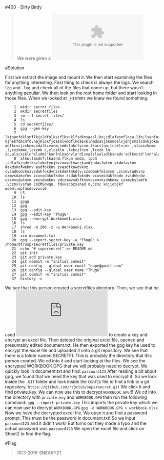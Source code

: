 #400 - Dirty Birdy

>We were given a  ![dump](https://github.com/RITC3/RC3CTF-2016/blob/master/Forensics/Forensics-400/dtrump.img.zip)

#Solution

First we extract the image and mount it. We then start examining the files for anything interesting. First thing to check is always the logs. We search `log` and `.log` and check all of the files that come up, but there wasn't anything peculiar. We then look on the root home folder and start looking in those files. When we looked at `_HISTORY` we knew we found something.

```
    1  mkdir secret files
    2  mkdir secretfiles
    3  rm -rf secret files/
    4  ls
    5  cd secretfiles/
    6  gpg --gen-key
    7  lkjsanfdklsnflkjsldfnlksjflksnklfsdknsaasl;kn;sdlafasnflnsa;lfn;lsanfas;dnfijsad;jnkmkjlknsm;dafijks mjnskfdmcmfd;najmldkfjdasnlvmdflkdasvklnmdsavjbknmdslvjdnjsmalcdvkjdknsfm,lvzcxkjkxlzvndsmd,lsakcvxzjklnm,s.admkcvxzojklnm,sadmlkcvxzjklnvm,smdalkcvjxzklnm,sdmalkcvzxjknm,s adlkcvcjzxknm,sdalkcvxnm,smdslakclvcnm,lkacslcm,lcsklv;mc ,slacxzknmc ,l,cxzkmmc,lcxzmk c,xlczklm ,lxkczlncm ,lcxzk lm zc,alscxzkln'klsdml'kanlnlksdnvla'dlvvalslsalsdlksnadv'sdlkvnsd'lvn'alskdnv'lsdkvns'ldnv'sldkvnsa'ldkvns'ladvnlasdvkna'sdvknasdv'a'sdvlnasdv'adnv'asdv'ksndv'sadv'savd'lsnadv'lskdnv'sdvlnsdv'lksadnv'lsamdv;lsdmv';lsa;dlvms'advm';asdmv';sadv;las'dmvsadv';asdlmvsa'd;vlmasd'vnmas'dv;lmsd'v;lsmadv';sladmv'sa;ldvmas'vd;l'masv';oasekmo;kmsdvav';lasdmv's;alvm'a;sldvm'sa;dlvmsa';ldvms'a;dvlmsd';vlmsa'd;vlsmad'vlksadv';lsamdv';saldmv';lsdavm'sad;vm'as;dlvmasd'v;lmsadv'asd;lmassdkalmvsad'sadmv'asd;vmasdv';saldmvsad';vkmsa'v;msdv';sadv';sadv;lasmvd';asldmvsa';dlvmsad;alssdav';saldvasdv';lsdamv'as;dv's;ladm'v;sdlmdv';lmdav';lmdsa';lsdv';lsdmv';lsdmsdva';lmsadv';ladvm'sdm;l'dsam';dlvsm'sadv;lmsda';msd';lmsv';lmsdv';lmdsvsdv;lmdv';ladsm'dsopwe[wqw
    8  alkn;lasdnf;lkasnd;flk,m smcm, lpcm ,sdlafk;ndv;kszlakofenjkvzoavdfewn;kavd;ndasfwken vkdmfavknv dakdskofweknv asdfokknv zvasdfkowdvknz cvsadkodvknzvsdakfokdvnzskdakfmkdlv;szsdmakfmldvsm ,zcxmvsadkvnz cxmvsdakofnv zcxvsdakofkdnv zsdakfokndv zcxvmsdakfkndv zvsdmkndv cxzmvsdaknvm zmvsdamkns vdczxmvsdkfknsvczxmvksdmknmv czxmvkslamfm ,vczmxlvsfam CXZMSdwqn. fdsvzcbzxshad m,czxc kojiobjkf wqeml;wpfasdovzxci0 
    9  LS
   10  ls
   11  gpgp
   12  gpg
   13  gpg --edit-key
   14  gpg --edit-key 'ThugG'
   15  gpg --encrypt Workbook1.xlsx 
   16  ls
   17  shred -n 200 -z -u Workbook1.xlsx
   18  ls
   19  vim document.txt
   20  gpg --export-secret-key -a "ThugG" > /home/dtrump/secretfiles/private.key
   21  echo "# supersecret" >> README.md
   22  git init
   23  git add private.key 
   24  git commit -m "initial commit"
   25  git config --global user.email "nope@gmail.com"
   26  git config --global user.name "ThugG"
   27  git commit -m "initial commit"
   37  history -c
```

We see that this person created a secretfiles directory. Then, we see that he used ![gpg](https://www.gnupg.org/documentation/manpage.html) to create a key and encrypt an excel file. Then deleted the original excel file, opened and presumably edited document.txt. He then exported the gpg key he used to encrypt the excel file and uploaded it onto a git repository.
We see that there is a folder named SECRETFI. This is probably the directory that this person created. We cd into it and start looking at the files.
We see the encrypted WORKBOOK.GPG that we will probably need to decrypt.
We quickly look in document.txt and find:
`passowrd123`
After reading a bit about gpg, we found that we need the key that was used to encrypt it. So we look inside the `_GIT` folder and look inside the `CONFIG` file to find a link to a git repository.
`https://github.com/rc3club/supersecret.git`
We click it and find private.key. We can now use this to decrypt `WORKBOOK.GPG`!!!
We cd into the directory with `private.key` and `WORKBOOK.GPG` then run the following command:
`gpg --import private.key`
This imports the private key which we can now use to decrypt `WORKBOOK.GPG`
`gpg -d WORKBOOK.GPG > workbook.xlsx`
Now we have the decrypted excel file. We open it and find a password prompt. This must be the password in document.txt! So we input `passowrd123` and it didn't work! But turns out they made a typo and the actual password was `password123`
We open the excel file and click on Sheet2 to find the flag.

#Flag

>RC3-2016-SNEAKY21
